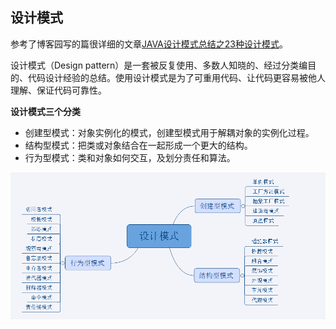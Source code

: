 ## 设计模式

参考了博客园写的篇很详细的文章[JAVA设计模式总结之23种设计模式](https://www.cnblogs.com/pony1223/p/7608955.html)。

设计模式（Design pattern）是一套被反复使用、多数人知晓的、经过分类编目的、代码设计经验的总结。使用设计模式是为了可重用代码、让代码更容易被他人理解、保证代码可靠性。

**设计模式三个分类**

* 创建型模式：对象实例化的模式，创建型模式用于解耦对象的实例化过程。
* 结构型模式：把类或对象结合在一起形成一个更大的结构。
* 行为型模式：类和对象如何交互，及划分责任和算法。

![design-pattern](../img/design-pattern.png)

